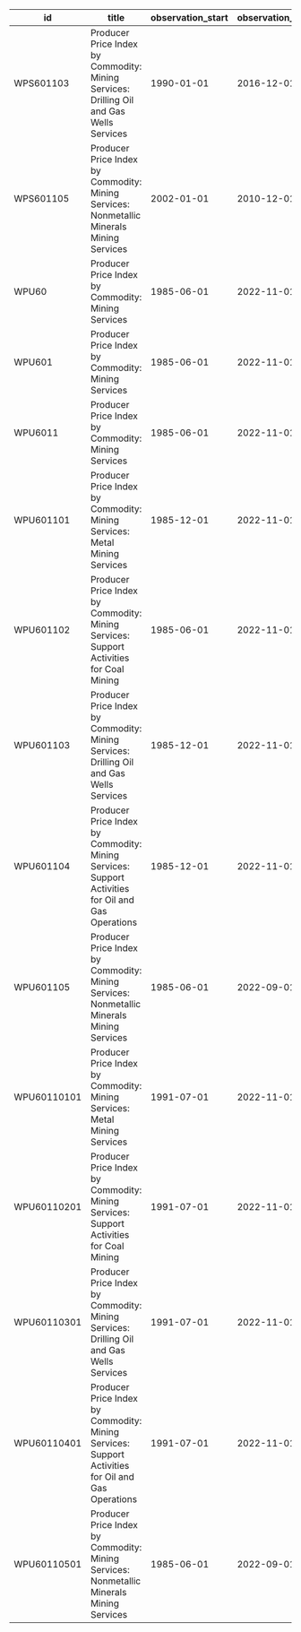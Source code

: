 | id          | title                                                                                             | observation_start   | observation_end   |
|-------------|---------------------------------------------------------------------------------------------------|---------------------|-------------------|
| WPS601103   | Producer Price Index by Commodity: Mining Services: Drilling Oil and Gas Wells Services           | 1990-01-01          | 2016-12-01        |
| WPS601105   | Producer Price Index by Commodity: Mining Services: Nonmetallic Minerals Mining Services          | 2002-01-01          | 2010-12-01        |
| WPU60       | Producer Price Index by Commodity: Mining Services                                                | 1985-06-01          | 2022-11-01        |
| WPU601      | Producer Price Index by Commodity: Mining Services                                                | 1985-06-01          | 2022-11-01        |
| WPU6011     | Producer Price Index by Commodity: Mining Services                                                | 1985-06-01          | 2022-11-01        |
| WPU601101   | Producer Price Index by Commodity: Mining Services: Metal Mining Services                         | 1985-12-01          | 2022-11-01        |
| WPU601102   | Producer Price Index by Commodity: Mining Services: Support Activities for Coal Mining            | 1985-06-01          | 2022-11-01        |
| WPU601103   | Producer Price Index by Commodity: Mining Services: Drilling Oil and Gas Wells Services           | 1985-12-01          | 2022-11-01        |
| WPU601104   | Producer Price Index by Commodity: Mining Services: Support Activities for Oil and Gas Operations | 1985-12-01          | 2022-11-01        |
| WPU601105   | Producer Price Index by Commodity: Mining Services: Nonmetallic Minerals Mining Services          | 1985-06-01          | 2022-09-01        |
| WPU60110101 | Producer Price Index by Commodity: Mining Services: Metal Mining Services                         | 1991-07-01          | 2022-11-01        |
| WPU60110201 | Producer Price Index by Commodity: Mining Services: Support Activities for Coal Mining            | 1991-07-01          | 2022-11-01        |
| WPU60110301 | Producer Price Index by Commodity: Mining Services: Drilling Oil and Gas Wells Services           | 1991-07-01          | 2022-11-01        |
| WPU60110401 | Producer Price Index by Commodity: Mining Services: Support Activities for Oil and Gas Operations | 1991-07-01          | 2022-11-01        |
| WPU60110501 | Producer Price Index by Commodity: Mining Services: Nonmetallic Minerals Mining Services          | 1985-06-01          | 2022-09-01        |